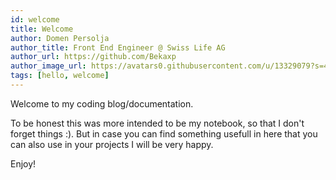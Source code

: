 ```yaml
---
id: welcome
title: Welcome
author: Domen Persolja
author_title: Front End Engineer @ Swiss Life AG
author_url: https://github.com/Bekaxp
author_image_url: https://avatars0.githubusercontent.com/u/13329079?s=460&v=4
tags: [hello, welcome]
---
```


Welcome to my coding blog/documentation.

To be honest this was more intended to be my notebook, so that I don't forget things :). But in case you can find something usefull in here that you can also use in your projects I will be very happy.

Enjoy!
